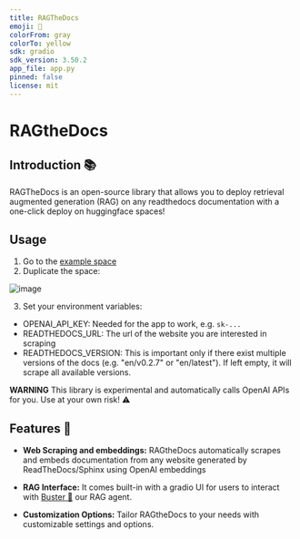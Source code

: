 ```yaml
---
title: RAGTheDocs
emoji: 👀
colorFrom: gray
colorTo: yellow
sdk: gradio
sdk_version: 3.50.2
app_file: app.py
pinned: false
license: mit
---
```


# RAGtheDocs

## Introduction 📚

RAGTheDocs is an open-source library that allows you to deploy retrieval augmented generation (RAG) on any readthedocs documentation with a one-click deploy on huggingface spaces!

## Usage

1) Go to the [example space](https://huggingface.co/spaces/jerpint/RAGTheDocs)
2) Duplicate the space:

![image](https://github.com/jerpint/buster/assets/18450628/0c89038c-c3af-4c1f-9d3b-9b4d83db4910)

3) Set your environment variables:
* OPENAI_API_KEY: Needed for the app to work, e.g. `sk-...`
* READTHEDOCS_URL: The url of the website you are interested in scraping
* READTHEDOCS_VERSION: This is important only if there exist multiple versions of the docs (e.g. "en/v0.2.7" or "en/latest"). If left empty, it will scrape all available versions.

**WARNING** This library is experimental and automatically calls OpenAI APIs for you. Use at your own risk! ⚠️


## Features 🚀

- **Web Scraping and embeddings:** RAGtheDocs automatically scrapes and embeds documentation from any website generated by ReadTheDocs/Sphinx using OpenAI embeddings

- **RAG Interface:** It comes built-in with a gradio UI for users to interact with [Buster 🤖](github.com/jerpint/buster) our RAG agent.

- **Customization Options:** Tailor RAGtheDocs to your needs with customizable settings and options.
